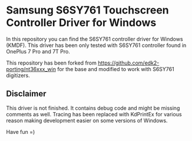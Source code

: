 # Samsung S6SY761 Touchscreen Controller Driver for Windows
In this repository you can find the S6SY761 controller driver for Windows (KMDF).
This driver has been only tested with S6SY761 controller found in OnePlus 7 Pro and 7T Pro.

This repository has been forked from https://github.com/edk2-porting/nt36xxx_win for the base and modified to work with S6SY761 digitizers.

## Disclaimer
This driver is not finished.
It contains debug code and might be missing comments as well.
Tracing has been replaced with KdPrintEx for various reason making development easier on some versions of Windows.

Have fun =)
